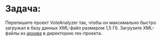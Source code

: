 # Задача:
Перепишите проект VoteAnalyzer так, чтобы он максимально быстро загружал в базу данных XML-файл размером 1,5 Гб. 
Загрузите XML-файлы из <a  href="https://drive.google.com/file/d/1fzZSsWffheuzdzzmnkUuqrzgdCfm6dGF/view">архива</a></h2> в директорию res-проекта.